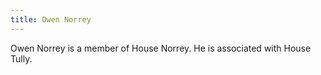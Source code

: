 ```yaml
---
title: Owen Norrey
---
```


Owen Norrey is a member of House Norrey. He is associated with House Tully.



